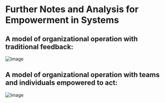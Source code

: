 # Further Notes and Analysis for Empowerment in Systems

## A model of organizational operation with traditional feedback:

![Image](../images/traditional.gif)

## A model of organizational operation with teams and individuals empowered to act:

![Image](../images/empowered.gif)
